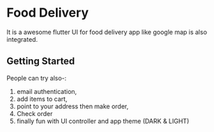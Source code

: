# Food Delivery
It is a awesome flutter UI for food delivery app like google map is also integrated.

## Getting Started
People can try also-:

1. email authentication,
2. add items to cart,
3. point to your address then make order,
4. Check order
5. finally fun with UI controller and app theme (DARK & LIGHT)